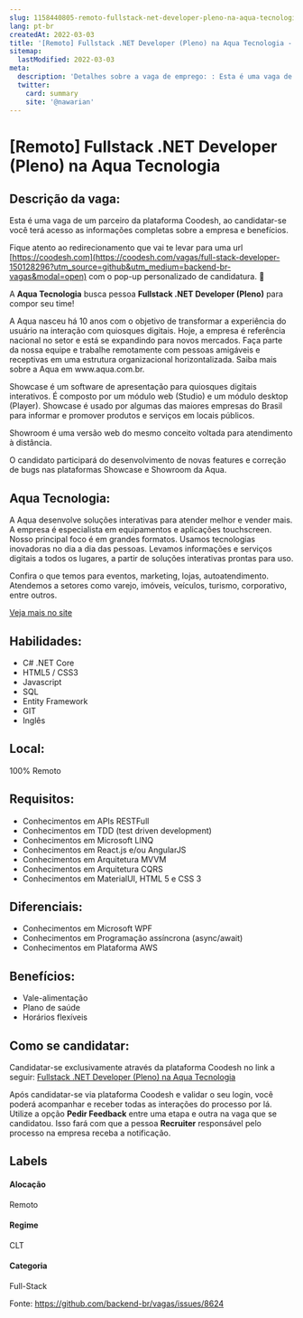 ```yaml
---
slug: 1158440805-remoto-fullstack-net-developer-pleno-na-aqua-tecnologia
lang: pt-br
createdAt: 2022-03-03
title: '[Remoto] Fullstack .NET Developer (Pleno) na Aqua Tecnologia - Vaga de Emprego'
sitemap:
  lastModified: 2022-03-03
meta:
  description: 'Detalhes sobre a vaga de emprego: : Esta é uma vaga de um parceiro da plataforma Coodesh, ao candidatar-se você terá acesso as informações completas sobre a empresa e benefícios.  Fique atento ao redirecionamento que vai te levar para uma url [https://coodesh.com](https://coodesh.com/vagas/full-stack-developer-150128296?utm_source=github&utm_medium=backend-br-vagas&modal=open) com o pop-up personalizado de candidatura. 👋 <p>A <strong>Aqua Tecnologia</strong> busca pessoa <strong>Fullstack .NET Developer (Pleno)</strong> para compor seu time!</p> <p>A Aqua nasceu há 10 anos com o objetivo de transformar a experiência do usuário na interação com quiosques digitais. Hoje, a empresa é referência nacional no setor e está se expandindo para novos mercados. Faça parte da nossa equipe e trabalhe remotamente com pessoas amigáveis e receptivas em uma estrutura organizacional horizontalizada. Saiba mais sobre a Aqua em www.aqua.com.br.&nbsp;</p> <p>Showcase é um software de apresentação para quiosques digitais interativos. É composto por um módulo web (Studio) e um módulo desktop (Player). Showcase é usado por algumas das maiores empresas do Brasil para informar e promover produtos e serviços em locais públicos.</p> <p>Showroom é uma versão web do mesmo conceito voltada para atendimento à distância.</p> <p>O candidato participará do desenvolvimento de novas features e correção de bugs nas plataformas Showcase e Showroom da Aqua.</p>'
  twitter:
    card: summary
    site: '@nawarian'
---
```


# [Remoto] Fullstack .NET Developer (Pleno) na Aqua Tecnologia

## Descrição da vaga: 
Esta é uma vaga de um parceiro da plataforma Coodesh, ao candidatar-se você terá acesso as informações completas sobre a empresa e benefícios.


Fique atento ao redirecionamento que vai te levar para uma url [https://coodesh.com](https://coodesh.com/vagas/full-stack-developer-150128296?utm_source=github&utm_medium=backend-br-vagas&modal=open) com o pop-up personalizado de candidatura. 👋
<p>A <strong>Aqua Tecnologia</strong> busca pessoa <strong>Fullstack .NET Developer (Pleno)</strong> para compor seu time!</p>
<p>A Aqua nasceu há 10 anos com o objetivo de transformar a experiência do usuário na interação com quiosques digitais. Hoje, a empresa é referência nacional no setor e está se expandindo para novos mercados. Faça parte da nossa equipe e trabalhe remotamente com pessoas amigáveis e receptivas em uma estrutura organizacional horizontalizada. Saiba mais sobre a Aqua em www.aqua.com.br.&nbsp;</p>
<p>Showcase é um software de apresentação para quiosques digitais interativos. É composto por um módulo web (Studio) e um módulo desktop (Player). Showcase é usado por algumas das maiores empresas do Brasil para informar e promover produtos e serviços em locais públicos.</p>
<p>Showroom é uma versão web do mesmo conceito voltada para atendimento à distância.</p>
<p>O candidato participará do desenvolvimento de novas features e correção de bugs nas plataformas Showcase e Showroom da Aqua.</p>

## Aqua Tecnologia: 
 <p>A Aqua desenvolve soluções interativas para atender melhor e vender mais. A empresa é especialista em equipamentos e aplicações touchscreen. Nosso principal foco é em grandes formatos. Usamos tecnologias inovadoras no dia a dia das pessoas. Levamos informações e serviços digitais a todos os lugares, a partir de soluções interativas prontas para uso.</p>
<p>Confira o que temos para eventos, marketing, lojas, autoatendimento. Atendemos a setores como varejo, imóveis, veículos, turismo, corporativo, entre outros.</p><a href='https://coodesh.com/empresas/aqua-tecnologia'>Veja mais no site</a>

 ## Habilidades: 
 - C# .NET Core 
- HTML5 / CSS3 
- Javascript 
- SQL 
- Entity Framework 
- GIT 
- Inglês
## Local: 
 100% Remoto
## Requisitos: 
 - Conhecimentos em APIs RESTFull 
- Conhecimentos em TDD (test driven development) 
- Conhecimentos em Microsoft LINQ 
- Conhecimentos em React.js e/ou AngularJS 
- Conhecimentos em Arquitetura MVVM 
- Conhecimentos em Arquitetura CQRS 
- Conhecimentos em MaterialUI, HTML 5 e CSS 3
## Diferenciais: 
 - Conhecimentos em Microsoft WPF 
- Conhecimentos em Programação assíncrona (async/await) 
- Conhecimentos em Plataforma AWS
## Benefícios: 
 - Vale-alimentação 
- Plano de saúde 
- Horários flexíveis
## Como se candidatar:
Candidatar-se exclusivamente através da plataforma Coodesh no link a seguir: [Fullstack .NET Developer (Pleno) na Aqua Tecnologia](https://coodesh.com/vagas/full-stack-developer-150128296?utm_source=github&utm_medium=backend-br-vagas&modal=open)


Após candidatar-se via plataforma Coodesh e validar o seu login, você poderá acompanhar e receber todas as interações do processo por lá. Utilize a opção **Pedir Feedback** entre uma etapa e outra na vaga que se candidatou. Isso fará com que a pessoa **Recruiter** responsável pelo processo na empresa receba a notificação.
## Labels
#### Alocação
Remoto
#### Regime
CLT
#### Categoria
Full-Stack

Fonte: https://github.com/backend-br/vagas/issues/8624